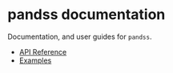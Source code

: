 # pandss documentation

Documentation, and user guides for `pandss`.

- [API Reference](api.md)
- [Examples](examples.md)

